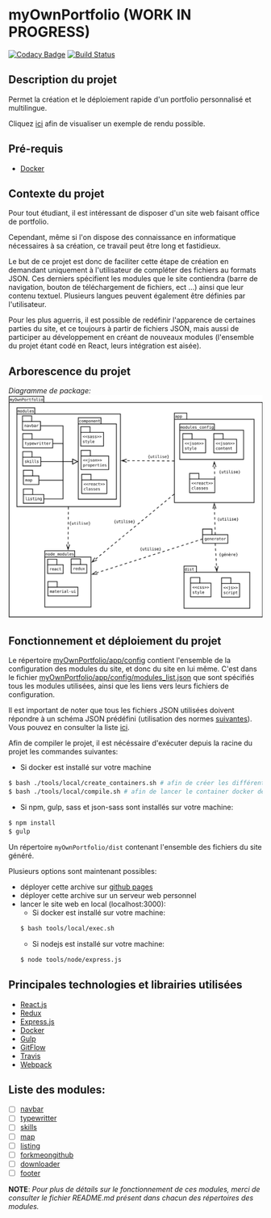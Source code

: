 # myOwnPortfolio (WORK IN PROGRESS)
[![Codacy Badge](https://api.codacy.com/project/badge/Grade/a6eb3104d78a43e7b16259f7f3d6be9f)](https://www.codacy.com/app/thibault-theologien/myOwnPortfolio?utm_source=github.com&utm_medium=referral&utm_content=MacBootglass/myOwnPortfolio&utm_campaign=badger)
[![Build Status](https://travis-ci.org/MacBootglass/myOwnPortfolio.svg?branch=master)](https://travis-ci.org/MacBootglass/myOwnPortfolio)

## Description du projet
Permet la création et le déploiement rapide d'un portfolio personnalisé et multilingue.

Cliquez [ici](https://macbootglass.github.io) afin de visualiser un exemple de rendu possible.

## Pré-requis
- [Docker]()


## Contexte du projet
Pour tout étudiant, il est intéressant de disposer d'un site web faisant office de portfolio.

Cependant, même si l'on dispose des connaissance en informatique nécessaires à sa création, ce travail peut être long et fastidieux.

Le but de ce projet est donc de faciliter cette étape de création en demandant uniquement à l'utilisateur de compléter des fichiers au formats JSON.
Ces derniers spécifient les modules que le site contiendra (barre de navigation, bouton de téléchargement de fichiers, ect ...) ainsi que leur contenu textuel. Plusieurs langues peuvent également être définies par l'utilisateur.

Pour les plus aguerris, il est possible de redéfinir l'apparence de certaines parties du site, et ce toujours à partir de fichiers JSON, mais aussi de participer au développement en créant de nouveaux modules (l'ensemble du projet étant codé en React, leurs intégration est aisée).


## Arborescence du projet
_Diagramme de package:_
![Diagramme de Package](./docs/diagrams/package_diagram.svg)


## Fonctionnement et déploiement du projet
Le répertoire [myOwnPortfolio/app/config](./app/config) contient l'ensemble de la configuration des modules du site, et donc du site en lui même.
C'est dans le fichier [myOwnPortfolio/app/config/modules_list.json](./app/config/modules_list.json) que sont spécifiés tous les modules utilisées, ainsi que les liens vers leurs fichiers de configuration.

Il est important de noter que tous les fichiers JSON utilisées doivent répondre à un schéma JSON prédéfini (utilisation des normes [suivantes](http://json-schema.org/examples.html)). Vous pouvez en consulter la liste [ici](./doc/json-schemas).

Afin de compiler le projet, il est nécéssaire d'exécuter depuis la racine du projet les commandes suivantes:
- Si docker est installé sur votre machine
```bash
$ bash ./tools/local/create_containers.sh # afin de créer les différents containers docker utilisés
$ bash ./tools/local/compile.sh # afin de lancer le container docker de compilation
```
- Si npm, gulp, sass et json-sass sont installés sur votre machine:
```bash
$ npm install
$ gulp
```

Un répertoire `myOwnPortfolio/dist` contenant l'ensemble des fichiers du site généré.

Plusieurs options sont maintenant possibles:
- déployer cette archive sur [github pages](https://pages.github.com)
- déployer cette archive sur un serveur web personnel
- lancer le site web en local (localhost:3000):
  - Si docker est installé sur votre machine:
  ```bash
  $ bash tools/local/exec.sh
  ```
  - Si nodejs est installé sur votre machine:
  ```bash
  $ node tools/node/express.js
  ```


## Principales technologies et librairies utilisées
- [React.js]()
- [Redux]()
- [Express.js]()
- [Docker]()
- [Gulp]()
- [GitFlow]()
- [Travis]()
- [Webpack]()


## Liste des modules:
- [ ] [navbar](./modules/navbar/)
- [ ] [typewritter](./modules/typewritter/)
- [ ] [skills](./modules/skills)
- [ ] [map](./modules/map)
- [ ] [listing](./modules/listing)
- [ ] [forkmeongithub](./modules/forkmeongithub)
- [ ] [downloader](./modules/downloader)
- [ ] [footer](./modules/footer)

__NOTE__: _Pour plus de détails sur le fonctionnement de ces modules, merci de consulter le fichier README.md présent dans chacun des répertoires des modules._
